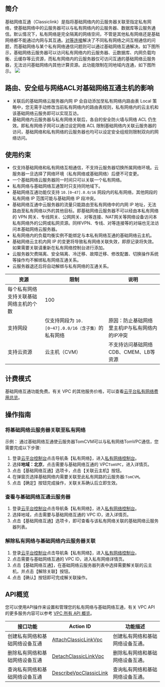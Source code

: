 ## 简介
基础网络互通（Classiclink）是指将基础网络内的云服务器关联至指定私有网络，使基础网络中的云服务器可以与私有网络内的云服务器、数据库等云服务通信。默认情况下，私有网络是完全隔离的网络空间，不管是其他私有网络还是基础网络都不能通过内网与其互通。[对等连接](http://tce.fsphere.cn/doc/product/215/5000)解决了不同私有网络之间互相通信的问题，而基础网络与某个私有网络通信问题则可以通过基础网络互通解决。如下图所示，基础网络云服务器可以访问私有网络内的云服务器、云数据库、内网负载均衡、云缓存等云资源，而私有网络内的云服务器仅可访问互通的基础网络云服务器，无法访问基础网络内其他计算资源。此功能限制在同地域内连通，如下图所示。
![](http://imgcache.tce.fsphere.cn/image/mccdn.qcloud.com/static/img/ec304e11bfe74202087af2ecdc043397/image.png)

## 路由、安全组与网络ACL对基础网络互通主机的影响
- 关联后的基础网络云服务器内网 IP 会自动添加至私有网络内路由表 Local 策略中，您无需手动修改当前私有网络内的路由表规则，私有网络内的云主机和该基础网络云服务即可以实现互访。 
- 基础网络内云服务器与私有网络关联后，各自的安全防火墙与网络 ACL 仍生效。即私有网络子网可以通过设定网络 ACL 限制基础网络内关联云服务器的访问，基础网络和私有网络的云服务器也均可以设定安全组规则限制双向的网络访问。

## 使用约束
- 仅支持基础网络和私有网络互相通信，不支持云服务器切换所属网络环境。云服务器一旦选择了网络环境（私有网络或基础网络）后便不可变更。
- 一个基础网络云服务器同一时间只可以关联一个私有网络。
- 私有网络与基础网络互通暂时只支持同地域下。
- 基础网络互通功能仅支持 `10.[0~47].0.0/16` 网段内的私有网络，其他网段的私有网络 IP 范围可能与基础网络 IP 段冲突。
- 基础网络互通中云服务器的流量只能路由至私有网络中的内网 IP 地址，无法路由至私有网络以外的其他目标。即基础网络云服务器不可以经由本私有网络的 VPN 网关、专线网关、公网网关、对等连接、NAT网关等网络设备访问本私有网络外的公网或私网资源。同样VPN、专线、对等连接等的对端也无法访问本基础网络云服务器。
- 私有网络内的负载均衡实例不能绑定与本私有网络互通的基础网络云主机。
- 基础网络云主机内网 IP 的变更将导致私有网络关联失效，即原记录将失效。如果需要关联请重新在私有网络控制台进行添加。
- 云服务器欠费隔离、安全隔离、冷迁移、故障迁移、修改配置、切换操作系统等操作均不解绑私有网络互通关系。
- 云服务器退还后将自动解绑与私有网络的互通关系。

| 资源 | 限制 |说明|
|---------|---------| ---|
| 每个私有网络支持关联基础网络主机的个数 | 100 | 　　|
| 支持网段| 仅支持网段为 `10.[0~47].0.0/16（含子集）`的私有网络 |原因：防止基础网络里主机IP与私有网络内的IP冲突|
| 支持云资源| 云主机（CVM） |不支持访问基础网络CDB、CMEM、LB等资源|

## 计费模式
基础网络互通功能免费。有关 VPC 的其他服务价格，可以查看[云平台私有网络费用总览](http://tce.fsphere.cn/doc/product/215/3079)。

## 操作指南
### 将基础网络云服务器关联至私有网络
示例：
通过基础网络互通使云服务器TomCVM可以与私有网络TomVPC通信，您需要完成以下步骤:
1)	登录[云平台控制台](http://console.tce.fsphere.cn/)点击导航条【私有网络】，进入[私有网络控制台](http://console.tce.fsphere.cn/vpc/vpc?rid=8)。
2)	选择**地域：北京**，点击需要与基础网络互通的 VPC`TomVPC`，进入详情页。
3)	点击【基础网络互通】选项卡，点击【关联云主机】按钮。 
4)	在弹窗页选择基础网络内需要关联至此私有网路的云服务器:`TomCVM`。
5)	点击【确定】按钮完成操作，关联关系确认后立即生效。

### 查看与基础网络互通云服务器
1)	登录[云平台控制台](http://console.tce.fsphere.cn/)点击导航条【私有网络】，进入[私有网络控制台](http://console.tce.fsphere.cn/vpc/vpc?rid=8)。
2)	选择地域，点击需要与基础网络互通的 VPC ID，进入详情页。
3)	点击【基础网络互通】选项卡，即可查看与该私有网络关联的基础网络云服务器列表。


### 解除私有网络与基础网络内云服务器关联
1)	登录[云平台控制台](http://console.tce.fsphere.cn/)点击导航条【私有网络】，进入[私有网络控制台](http://console.tce.fsphere.cn/vpc/vpc?rid=8)。
2)	点击需要与基础网络互通的 VPC ID，进入私有网络详情页。
3)	点击【基础网络互通】，在基础网络云服务器列表中选择需要解关联的云主机，并点击【解除关联】按钮。
4)	点击【确认】按钮即可完成解关联操作。

## API概览
您可以使用API操作来设置和管理您的私有网络与基础网络互通，有关 VPC API 的更多服务内容可以参考 [VPC 所有 API 概览](http://tce.fsphere.cn/doc/api/245/909)。

| 接口功能 | Action ID | 功能描述 |
|---------|---------|---------|
| 创建私有网络和基础网络设备互通 | [AttachClassicLinkVpc](http://tce.fsphere.cn/doc/api/245/2098) | 创建私有网络和基础网络设备互通。 |
| 删除私有网络和基础网络设备互通 | [DetachClassicLinkVpc](http://tce.fsphere.cn/doc/api/245/2097) | 删除私有网络和基础网络设备互通。 |
| 查询私有网络和基础网络设备互通 | [DescribeVpcClassicLink](http://tce.fsphere.cn/doc/api/245/2097) | 查询私有网络和基础网络设备互通。 |



